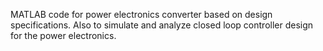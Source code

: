 
MATLAB code for power electronics converter based on design specifications. Also to simulate and analyze closed loop controller design for the power electronics.
